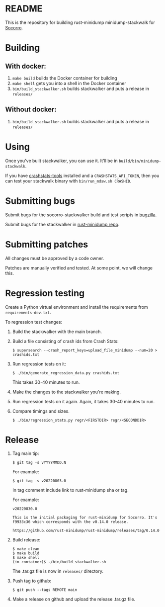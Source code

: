 # README

This is the repository for building rust-minidump minidump-stackwalk for
[Socorro](https://github.com/mozilla-services/socorro).


# Building

## With docker:

1. `make build` builds the Docker container for building
2. `make shell` gets you into a shell in the Docker container
3. `bin/build_stackwalker.sh` builds stackwalker and puts a release in `releases/`

## Without docker:

1. `bin/build_stackwalker.sh` builds stackwalker and puts a release in `releases/`


# Using

Once you've built stackwalker, you can use it. It'll be in
`build/bin/minidump-stackwalk`.

If you have [crashstats-tools](https://pypi.org/project/crashstats-tools/)
installed and a `CRASHSTATS_API_TOKEN`, then you can test your stackwalk binary
with `bin/run_mdsw.sh CRASHID`.


# Submitting bugs

Submit bugs for the socorro-stackwalker build and test scripts in
[bugzilla](https://bugzilla.mozilla.org/enter_bug.cgi?format=__standard__&product=Socorro&component=General).

Submit bugs for the stackwalker in
[rust-minidump repo](https://github.com/rust-minidump/rust-minidump/issues).


# Submitting patches

All changes must be approved by a code owner.

Patches are manually verified and tested. At some point, we will change this.


# Regression testing

Create a Python virtual environment and install the requirements from
`requirements-dev.txt`.

To regression test changes:

1. Build the stackwalker with the main branch.

2. Build a file consisting of crash ids from Crash Stats:

   ```
   $ supersearch --crash_report_keys=upload_file_minidump --num=20 > crashids.txt
   ```

3. Run regression tests on it:

   ```
   $ ./bin/generate_regression_data.py crashids.txt
   ```

   This takes 30-40 minutes to run.

4. Make the changes to the stackwalker you're making.

5. Run regression tests on it again. Again, it takes 30-40 minutes to run.

6. Compare timings and sizes.

   ```
   $ ./bin/regression_stats.py regr/<FIRSTDIR> regr/<SECONDDIR>
   ```


# Release

1. Tag main tip:
   ```
   $ git tag -s vYYYYMMDD.N
   ```
   For example:
   ```
   $ git tag -s v20220803.0
   ```
   In tag comment include link to rust-minidump sha or tag.

   For example:
   ```
   v20220830.0

   This is the initial packaging for rust-minidump for Socorro. It's
   f9933c36 which corresponds with the v0.14.0 release.

   https://github.com/rust-minidump/rust-minidump/releases/tag/0.14.0
   ```
2. Build release:
   ```
   $ make clean
   $ make build
   $ make shell
   (in container)$ ./bin/build_stackwalker.sh
   ```
   The .tar.gz file is now in `releases/` directory.
3. Push tag to github:
   ```
   $ git push --tags REMOTE main
   ```
4. Make a release on github and upload the release .tar.gz file.
